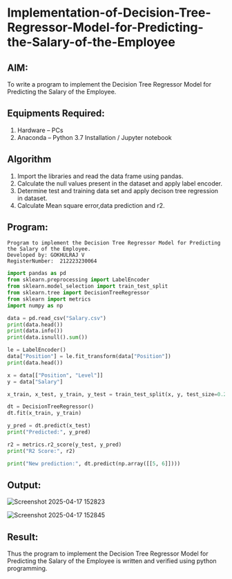 # Implementation-of-Decision-Tree-Regressor-Model-for-Predicting-the-Salary-of-the-Employee

## AIM:
To write a program to implement the Decision Tree Regressor Model for Predicting the Salary of the Employee.

## Equipments Required:
1. Hardware – PCs
2. Anaconda – Python 3.7 Installation / Jupyter notebook

## Algorithm
1. Import the libraries and read the data frame using pandas.
2. Calculate the null values present in the dataset and apply label encoder.
3. Determine test and training data set and apply decison tree regression in dataset.
4. Calculate Mean square error,data prediction and r2.

## Program:
```
Program to implement the Decision Tree Regressor Model for Predicting the Salary of the Employee.
Developed by: GOKHULRAJ V
RegisterNumber:  212223230064
```
```py
import pandas as pd
from sklearn.preprocessing import LabelEncoder
from sklearn.model_selection import train_test_split
from sklearn.tree import DecisionTreeRegressor
from sklearn import metrics
import numpy as np

data = pd.read_csv("Salary.csv")
print(data.head())
print(data.info())
print(data.isnull().sum())

le = LabelEncoder()
data["Position"] = le.fit_transform(data["Position"])
print(data.head())

x = data[["Position", "Level"]]
y = data["Salary"]

x_train, x_test, y_train, y_test = train_test_split(x, y, test_size=0.2, random_state=2)

dt = DecisionTreeRegressor()
dt.fit(x_train, y_train)

y_pred = dt.predict(x_test)
print("Predicted:", y_pred)

r2 = metrics.r2_score(y_test, y_pred)
print("R2 Score:", r2)

print("New prediction:", dt.predict(np.array([[5, 6]])))
```
## Output:
![Screenshot 2025-04-17 152823](https://github.com/user-attachments/assets/34148de7-3873-4aea-98f8-8d12b3cc77ac)

![Screenshot 2025-04-17 152845](https://github.com/user-attachments/assets/a2e1f46f-3ffc-47f2-951a-cd14118a45f8)

## Result:
Thus the program to implement the Decision Tree Regressor Model for Predicting the Salary of the Employee is written and verified using python programming.

